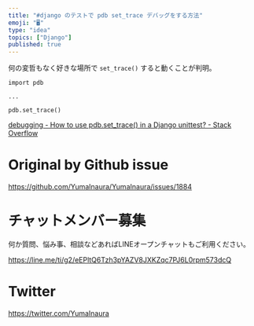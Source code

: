 ```yaml
---
title: "#django のテストで pdb set_trace デバッグをする方法"
emoji: "🖥"
type: "idea"
topics: ["Django"]
published: true
---
```


何の変哲もなく好きな場所で `set_trace()` すると動くことが判明。

```
import pdb

...

pdb.set_trace()
```

[debugging - How to use pdb.set_trace() in a Django unittest? - Stack Overflow](https://stackoverflow.com/questions/17215084/how-to-use-pdb-set-trace-in-a-django-unittest)

# Original by Github issue

https://github.com/YumaInaura/YumaInaura/issues/1884








<!-- Update From Qiita API -->

# チャットメンバー募集


何か質問、悩み事、相談などあればLINEオープンチャットもご利用ください。

https://line.me/ti/g2/eEPltQ6Tzh3pYAZV8JXKZqc7PJ6L0rpm573dcQ





# Twitter


https://twitter.com/YumaInaura


<!-- Update From Qiita API -->


